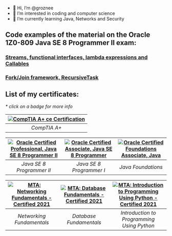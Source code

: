 - 👋 Hi, I’m @groznee
- 👀 I’m interested in coding and computer science
- 🌱 I’m currently learning Java, Networks and Security

## Code examples of the material on the Oracle 1Z0-809 Java SE 8 Programmer II exam: <!-- omit in toc -->

### [Streams, functional interfaces, lambda expressions and Callables](java_se8_streams_demo.java)  
### [Fork/Join framework, RecursiveTask](java_se8_fork_join_demo.java)


<!-- omit in toc -->
## List of my certificates: 

_* click on a badge for more info_


<!--START_SECTION:badges-->

| [![CompTIA A+ ce Certification](https://images.credly.com/size/160x160/images/63482325-a0d6-4f64-ae75-f5f33922c7d0/CompTIA_A_2Bce.png)](https://www.credly.com/badges/b20b7b9e-4d89-4ade-8415-ae323c4b7246 "CompTIA A+ ce Certification") | 
| :---: |
| _CompTIA A+_ |

| [![Oracle Certified Professional, Java SE 8 Programmer II](https://images.credly.com/size/170x170/images/3e1a7290-fade-4be4-9bcd-1a7743294a81/Oracle_Professional_Badge__1_.png)](https://catalog-education.oracle.com/pls/certview/sharebadge?id=0A79ADD73499EED1668DD2414314094484A496D9224A0F0B4DB2F8702E593221 "Oracle Certified Professional, Java SE 8 Programmer II") | [![Oracle Certified Associate, Java SE 8 Programmer](https://images.credly.com/size/170x170/images/a9848abf-f8bd-474d-a9b4-6086da11a916/Oracle_Associates_Badge__1_.png)](http://www.credly.com/badges/5ff274e2-3990-494f-89de-0a4f3668a77a "Oracle Certified Associate, Java SE 8 Programmer") | [![Oracle Certified Foundations Associate, Java](https://images.credly.com/size/170x170/images/aeada4ab-bd8f-4c3c-bf4a-a9f2f4e04dd2/02a_Java_Foundations_Associate.png)](http://www.credly.com/badges/8803d57d-fc98-4c3a-bb3a-e3b0248c27d8 "Oracle Certified Foundations Associate, Java") |
| :---: | :---: | :---: |
| _Java SE 8 Programmer II_ | _Java SE 8 Programmer I_ | _Java Foundations_ |






| [![MTA: Networking Fundamentals - Certified 2021](https://images.credly.com/size/140x140/images/2feaf613-be86-4d79-9cf8-c7aef82031c7/MTA-Networking_Fundamentals-600x600.png)](http://www.credly.com/badges/1de9dd8b-8ff3-4af3-b310-ac2704370e2d "MTA: Networking Fundamentals - Certified 2021") | [![MTA: Database Fundamentals - Certified 2021](https://images.credly.com/size/140x140/images/bcce29de-388a-421e-aa4e-49d08e5f6b8c/MTA-Database_Fundamentals-600x600.png)](http://www.credly.com/badges/0cfeef31-ae1a-4da9-b41b-6c433463068c "MTA: Database Fundamentals - Certified 2021") | [![MTA: Introduction to Programming Using Python - Certified 2021](https://images.credly.com/size/140x140/images/ebfba101-5b78-49b6-903a-ac9ad518fe8a/MTA-Introduction_to_Programming_Using_Python-600x600.png)](http://www.credly.com/badges/178d1cb9-88a7-47dc-9c92-fd20475d6298 "MTA: Introduction to Programming Using Python - Certified 2021") |
| :---: | :---: | :---: |
| _Networking Fundamentals_ | _Database Fundamentals_ |  _Introduction to <br/> Programming <br/> Using Python_ |



<!--END_SECTION:badges-->

<!---
groznee/groznee is a ✨ special ✨ repository because its `README.md` (this file) appears on your GitHub profile.
You can click the Preview link to take a look at your changes.
--->
